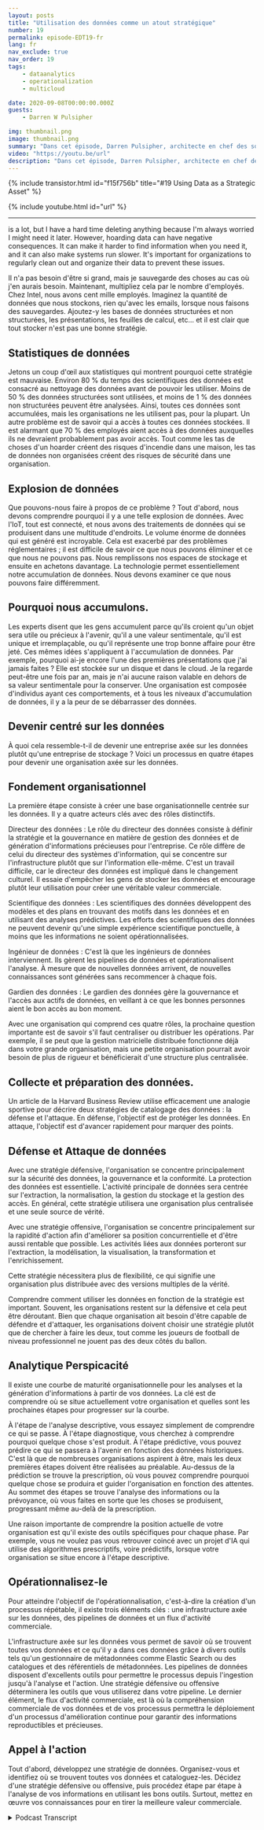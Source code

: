 ```yaml
---
layout: posts
title: "Utilisation des données comme un atout stratégique"
number: 19
permalink: episode-EDT19-fr
lang: fr
nav_exclude: true
nav_order: 19
tags:
    - dataanalytics
    - operationalization
    - multicloud

date: 2020-09-08T00:00:00.000Z
guests:
    - Darren W Pulsipher

img: thumbnail.png
image: thumbnail.png
summary: "Dans cet épisode, Darren Pulsipher, architecte en chef des solutions chez Intel pour le secteur public, explore comment les organisations peuvent passer d'une simple accumulation de données à leur utilisation en tant qu'actif stratégique."
video: "https://youtu.be/url"
description: "Dans cet épisode, Darren Pulsipher, architecte en chef des solutions chez Intel pour le secteur public, explore comment les organisations peuvent passer d'une simple accumulation de données à leur utilisation en tant qu'actif stratégique."
---
```


<div>
{% include transistor.html id="f15f756b" title="#19 Using Data as a Strategic Asset" %}

{% include youtube.html id="url" %}
</div>

---

is a lot, but I have a hard time deleting anything because I'm always worried I might need it later. However, hoarding data can have negative consequences. It can make it harder to find information when you need it, and it can also make systems run slower. It's important for organizations to regularly clean out and organize their data to prevent these issues.

Il n'a pas besoin d'être si grand, mais je sauvegarde des choses au cas où j'en aurais besoin. Maintenant, multipliez cela par le nombre d'employés. Chez Intel, nous avons cent mille employés. Imaginez la quantité de données que nous stockons, rien qu'avec les emails, lorsque nous faisons des sauvegardes. Ajoutez-y les bases de données structurées et non structurées, les présentations, les feuilles de calcul, etc... et il est clair que tout stocker n'est pas une bonne stratégie.

## Statistiques de données

Jetons un coup d'œil aux statistiques qui montrent pourquoi cette stratégie est mauvaise. Environ 80 % du temps des scientifiques des données est consacré au nettoyage des données avant de pouvoir les utiliser. Moins de 50 % des données structurées sont utilisées, et moins de 1 % des données non structurées peuvent être analysées. Ainsi, toutes ces données sont accumulées, mais les organisations ne les utilisent pas, pour la plupart. Un autre problème est de savoir qui a accès à toutes ces données stockées. Il est alarmant que 70 % des employés aient accès à des données auxquelles ils ne devraient probablement pas avoir accès. Tout comme les tas de choses d'un hoarder créent des risques d'incendie dans une maison, les tas de données non organisées créent des risques de sécurité dans une organisation.

## Explosion de données

Que pouvons-nous faire à propos de ce problème ? Tout d'abord, nous devons comprendre pourquoi il y a une telle explosion de données. Avec l'IoT, tout est connecté, et nous avons des traitements de données qui se produisent dans une multitude d'endroits. Le volume énorme de données qui est généré est incroyable. Cela est exacerbé par des problèmes réglementaires ; il est difficile de savoir ce que nous pouvons éliminer et ce que nous ne pouvons pas. Nous remplissons nos espaces de stockage et ensuite en achetons davantage. La technologie permet essentiellement notre accumulation de données. Nous devons examiner ce que nous pouvons faire différemment.

## Pourquoi nous accumulons.

Les experts disent que les gens accumulent parce qu'ils croient qu'un objet sera utile ou précieux à l'avenir, qu'il a une valeur sentimentale, qu'il est unique et irremplaçable, ou qu'il représente une trop bonne affaire pour être jeté. Ces mêmes idées s'appliquent à l'accumulation de données. Par exemple, pourquoi ai-je encore l'une des premières présentations que j'ai jamais faites ? Elle est stockée sur un disque et dans le cloud. Je la regarde peut-être une fois par an, mais je n'ai aucune raison valable en dehors de sa valeur sentimentale pour la conserver. Une organisation est composée d'individus ayant ces comportements, et à tous les niveaux d'accumulation de données, il y a la peur de se débarrasser des données.

## Devenir centré sur les données

À quoi cela ressemble-t-il de devenir une entreprise axée sur les données plutôt qu'une entreprise de stockage ? Voici un processus en quatre étapes pour devenir une organisation axée sur les données.

## Fondement organisationnel

La première étape consiste à créer une base organisationnelle centrée sur les données. Il y a quatre acteurs clés avec des rôles distinctifs.

Directeur des données : Le rôle du directeur des données consiste à définir la stratégie et la gouvernance en matière de gestion des données et de génération d'informations précieuses pour l'entreprise. Ce rôle diffère de celui du directeur des systèmes d'information, qui se concentre sur l'infrastructure plutôt que sur l'information elle-même. C'est un travail difficile, car le directeur des données est impliqué dans le changement culturel. Il essaie d'empêcher les gens de stocker les données et encourage plutôt leur utilisation pour créer une véritable valeur commerciale.

Scientifique des données : Les scientifiques des données développent des modèles et des plans en trouvant des motifs dans les données et en utilisant des analyses prédictives. Les efforts des scientifiques des données ne peuvent devenir qu'une simple expérience scientifique ponctuelle, à moins que les informations ne soient opérationnalisées.

Ingénieur de données : C'est là que les ingénieurs de données interviennent. Ils gèrent les pipelines de données et opérationnalisent l'analyse. À mesure que de nouvelles données arrivent, de nouvelles connaissances sont générées sans recommencer à chaque fois.

Gardien des données : Le gardien des données gère la gouvernance et l'accès aux actifs de données, en veillant à ce que les bonnes personnes aient le bon accès au bon moment.

Avec une organisation qui comprend ces quatre rôles, la prochaine question importante est de savoir s'il faut centraliser ou distribuer les opérations. Par exemple, il se peut que la gestion matricielle distribuée fonctionne déjà dans votre grande organisation, mais une petite organisation pourrait avoir besoin de plus de rigueur et bénéficierait d'une structure plus centralisée.

## Collecte et préparation des données.

Un article de la Harvard Business Review utilise efficacement une analogie sportive pour décrire deux stratégies de catalogage des données : la défense et l'attaque. En défense, l'objectif est de protéger les données. En attaque, l'objectif est d'avancer rapidement pour marquer des points.

## Défense et Attaque de données

Avec une stratégie défensive, l'organisation se concentre principalement sur la sécurité des données, la gouvernance et la conformité. La protection des données est essentielle. L'activité principale de données sera centrée sur l'extraction, la normalisation, la gestion du stockage et la gestion des accès. En général, cette stratégie utilisera une organisation plus centralisée et une seule source de vérité.

Avec une stratégie offensive, l'organisation se concentre principalement sur la rapidité d'action afin d'améliorer sa position concurrentielle et d'être aussi rentable que possible. Les activités liées aux données porteront sur l'extraction, la modélisation, la visualisation, la transformation et l'enrichissement.

Cette stratégie nécessitera plus de flexibilité, ce qui signifie une organisation plus distribuée avec des versions multiples de la vérité.

Comprendre comment utiliser les données en fonction de la stratégie est important. Souvent, les organisations restent sur la défensive et cela peut être déroutant. Bien que chaque organisation ait besoin d'être capable de défendre et d'attaquer, les organisations doivent choisir une stratégie plutôt que de chercher à faire les deux, tout comme les joueurs de football de niveau professionnel ne jouent pas des deux côtés du ballon.

## Analytique Perspicacité

Il existe une courbe de maturité organisationnelle pour les analyses et la génération d'informations à partir de vos données. La clé est de comprendre où se situe actuellement votre organisation et quelles sont les prochaines étapes pour progresser sur la courbe.

À l'étape de l'analyse descriptive, vous essayez simplement de comprendre ce qui se passe. À l'étape diagnostique, vous cherchez à comprendre pourquoi quelque chose s'est produit. À l'étape prédictive, vous pouvez prédire ce qui se passera à l'avenir en fonction des données historiques. C'est là que de nombreuses organisations aspirent à être, mais les deux premières étapes doivent être réalisées au préalable. Au-dessus de la prédiction se trouve la prescription, où vous pouvez comprendre pourquoi quelque chose se produira et guider l'organisation en fonction des attentes. Au sommet des étapes se trouve l'analyse des informations ou la prévoyance, où vous faites en sorte que les choses se produisent, progressant même au-delà de la prescription.

Une raison importante de comprendre la position actuelle de votre organisation est qu'il existe des outils spécifiques pour chaque phase. Par exemple, vous ne voulez pas vous retrouver coincé avec un projet d'IA qui utilise des algorithmes prescriptifs, voire prédictifs, lorsque votre organisation se situe encore à l'étape descriptive.

## Opérationnalisez-le

Pour atteindre l'objectif de l'opérationnalisation, c'est-à-dire la création d'un processus répétable, il existe trois éléments clés : une infrastructure axée sur les données, des pipelines de données et un flux d'activité commerciale.

L'infrastructure axée sur les données vous permet de savoir où se trouvent toutes vos données et ce qu'il y a dans ces données grâce à divers outils tels qu'un gestionnaire de métadonnées comme Elastic Search ou des catalogues et des référentiels de métadonnées. Les pipelines de données disposent d'excellents outils pour permettre le processus depuis l'ingestion jusqu'à l'analyse et l'action. Une stratégie défensive ou offensive déterminera les outils que vous utiliserez dans votre pipeline. Le dernier élément, le flux d'activité commerciale, est là où la compréhension commerciale de vos données et de vos processus permettra le déploiement d'un processus d'amélioration continue pour garantir des informations reproductibles et précieuses.

## Appel à l'action

Tout d'abord, développez une stratégie de données. Organisez-vous et identifiez où se trouvent toutes vos données et cataloguez-les. Décidez d'une stratégie défensive ou offensive, puis procédez étape par étape à l'analyse de vos informations en utilisant les bons outils. Surtout, mettez en œuvre vos connaissances pour en tirer la meilleure valeur commerciale.



<details>
<summary> Podcast Transcript </summary>

<p></p>

</details>
